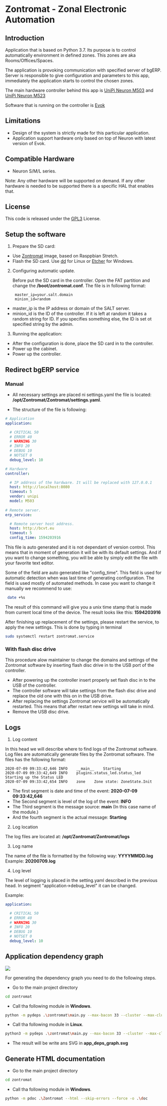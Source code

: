 # Zontromat - Zonal Electronic Automation

## Introduction

Application that is based on Python 3.7.
Its purpose is to control automatically environment in defined zones.
This zones are aka Rooms/Offices/Spaces.

The application is provoking communication with specified server of bgERP.
Server is responsible to give configuration and parameters to this app,
immediately the application starts to control the chosen zones.

The main hardware controller behind this app is [UniPi Neuron M503](https://www.unipi.technology/unipi-neuron-m503-p104) and [UniPi Neuron M523](https://www.unipi.technology/unipi-neuron-m523-p320)

Software that is running on the controller is [Evok](https://www.unipi.technology/products/evok-47)

## Limitations

- Design of the system is strictly made for this particular application.
- Application support hardware only based on top of Neuron with latest version of Evok.

## Compatible Hardware

- Neuron S/M/L series.

Note: Any other hardware will be supported on demand. If any other hardware is needed to be supported there is a specific HAL that enables that.

## License

This code is released under the [GPL3](https://www.gnu.org/licenses/gpl-3.0.html) License.

## Setup the software

1. Prepare the SD card:

- Use [Zontromat]() image, based on Rasppbian Stretch.
- Flash the SD card. Use [dd](http://man7.org/linux/man-pages/man1/dd.1.html) for Linux or [Etcher](https://www.balena.io/etcher/) for Windows.

2. Configuring automatic update.

    Before put the SD card in the controller.
Open the FAT partition and change the **/boot/zontromat.conf**.
The file is in following format:

        master_ip=your.salt.domain
        minion_id=random

 - master_ip is the IP address or domain of the SALT server.
 - minion_id is the ID of the controller. If it is left at random it takes a random string for ID. If you specifies something else, the ID is set ot specified string by the admin.

 3. Running the application:

- After the configuration is done, place the SD card in to the controller.
- Power up the cabinet.
- Power up the controller.

## Redirect bgERP service

### Manual

 - All necessary settings are placed ni settings.yaml the file is located: **/opt/Zontromat/Zontromat/settings.yaml**.

 - The structure of the file is following:

```yaml
# Application
application:

  # CRITICAL 50
  # ERROR 40
  # WARNING 30
  # INFO 20
  # DEBUG 10
  # NOTSET 0
  debug_level: 10

# Hardware
controller:

  # IP address of the hardware. It will be replaced with 127.0.0.1
  host: http://localhost:8080
  timeout: 5
  vendor: unipi
  model: M503
  
# Remote server.
erp_service:

  # Remote server host address.
  host: http://bcvt.eu
  timeout: 5
  config_time: 1594203916

```
This file is auto generated and it is not dependant of version control.
This means that in moment of generation it will be with its default settings. And if you want to change something, you will be able by simply edit the file with your favorite text editor.

Some of the field are auto generated like "config_time". This field is used for automatic detection when was last time of generating configuration. The field is used mostly of automated methods. In case you want to change it manually we recommend to use:

```sh
 date +%s
```

The result of this command will give you a unix time stamp that is made from current local time of the device. The result looks like this: **1594203916**

After finishing up replacement of the settings, please restart the service, to apply the new settings. This is done by typing in terminal

```sh
sudo systemctl restart zontromat.service
```

### With flash disc drive

This procedure alow maintainer to change the domains and settings of the Zontromat software by inserting flash disc drive in to the USB port of the controller.

 - After powering up the controller insert properly set flash disc in to the USB of the controller.
 - The controller software will take settings from the flash disc drive and replace the old one with this on in the USB drive.
 - After replacing the settings Zontromat service will be automatically restarted. This means that after restart new settings will take in mind.
 - Remove the USB disc drive.

## Logs

1. Log content

In this head we will describe where to find logs of the Zontromat software.
Log files are automatically generate files by the Zontromat software.
The files has the following format:

```log
2020-07-09 09:33:42,646	INFO	__main__	Starting
2020-07-09 09:33:42,649	INFO	plugins.status_led.status_led	Starting up the Status LED
2020-07-09 09:33:42,654	INFO	zone	Zone state: ZoneState.Init
```

 - The first segment is date and time of the event: **2020-07-09 09:33:42,646**
 - The Second segment is level of the log of the event: **INFO**
 - The Third segment is the message source: **__main__**
(In this case name of the module.)
 - And the fourth segment is the actual message: **Starting**

2. Log location

The log files are located at: **/opt/Zontromat/Zontromat/logs**

3. Log name

The name of the file is formatted by the following way: **YYYYMMDD.log**
Example: **20200709.log**

4. Log level

The level of logging is placed in the setting.yaml described in the previous head. In segment "application->debug_level" it can be changed.

Example:

```yaml
application:

  # CRITICAL 50
  # ERROR 40
  # WARNING 30
  # INFO 20
  # DEBUG 10
  # NOTSET 0
  debug_level: 10
```

## Application dependency graph

![](app_deps_graph.svg)

For generating the dependency graph you need to do the following steps.

  - Go to the main project directory
 ```sh
 cd zontromat
 ```

  - Call tha following module in **Windows**.
 ```sh
python -m pydeps .\zontromat\main.py --max-bacon 33 --cluster --max-cluster-size 101 --noise-level 33 --include-missing --keep-target-cluster --rmprefix data. services. bgERP. devices. controllers. plugins. utils. sys. -o .\app_deps_graph.svg
 ```
 
  - Call tha following module in **Linux**.
 ```sh
python3 -m pydeps .\zontromat\main.py --max-bacon 33 --cluster --max-cluster-size 101 --noise-level 33 --include-missing --keep-target-cluster --rmprefix data. services. bgERP. devices. controllers. plugins. utils. sys. -o .\app_deps_graph.svg
 ```
 
  - The result will be write ans SVG in **app_deps_graph.svg**

  ## Generate HTML documentation

  - Go to the main project directory
 ```sh
 cd zontromat
 ```

  - Call tha following module in **Windows**.
  ```sh
python -m pdoc .\Zontromat --html --skip-errors --force -o .\doc
  ```